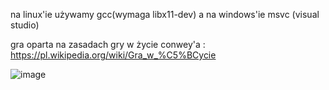 na linux'ie używamy gcc(wymaga libx11-dev) a na windows'ie msvc (visual studio)


gra oparta na zasadach gry w życie conwey'a : https://pl.wikipedia.org/wiki/Gra_w_%C5%BCycie


![image](https://user-images.githubusercontent.com/92756992/230739585-5f39408c-c00e-40bf-a15e-9e21317e62a0.png)
